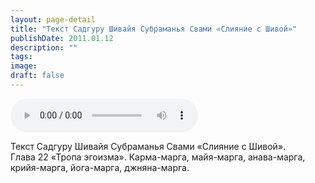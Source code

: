 ```yaml
---
layout: page-detail
title: "Текст Садгуру Шивайя Субраманья Свами «Слияние с Шивой»"
publishDate: 2011.01.12
description: ""
tags:
image:
draft: false
---
```


<audio title="2011.01.12 - Текст Садгуру Шивайя Субраманья Свами «Слияние с Шивой».mp3" src="/upload/iblock/ea1/ea1caed5113b8eb0ac6a277074a96e90.mp3" controls=""></audio>

 Текст Садгуру Шивайя Субраманья Свами «Слияние с Шивой».   
 Глава 22 «Тропа эгоизма». Карма-марга, майя-марга, анава-марга,  
 крийя-марга, йога-марга, джняна-марга.  

  
